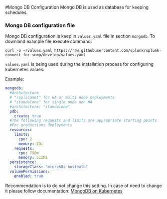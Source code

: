 #Mongo DB Configuration
Mongo DB is used as database for keeping schedules.

### Mongo DB configuration file

Mongo DB configuration is keep in `values.yaml` file in section `mongodb`.  To downland example file execute command:
```
curl -o ~/values.yaml https://raw.githubusercontent.com/splunk/splunk-connect-for-snmp/develop/values.yaml
```
`values.yaml` is being used during the installation process for configuring kubernetes values.

Example:
```yaml
mongodb:
  #Architecture
  # "replicaset" for HA or multi node deployments
  # "standalone" for single node non HA
  #architecture: "standalone"
  pdb:
    create: true
  #The following requests and limits are appropriate starting points
  #For productions deployments
  resources: 
    limits:
      cpu: 2
      memory: 2Gi
    requests:
      cpu: 750m
      memory: 512Mi    
  persistence:
    storageClass: "microk8s-hostpath"
  volumePermissions:
    enabled: true
```

Recommendation is to do not change this setting. In case of need to change it please follow documentation: [MongoDB on Kubernetes](https://github.com/bitnami/charts/tree/master/bitnami/mongodb/)  
